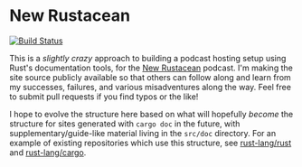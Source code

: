 # New Rustacean

[![Build Status][status-img]][status]

[status]: https://travis-ci.org/chriskrycho/newrustacean.com
[status-img]: https://travis-ci.org/chriskrycho/newrustacean.com.svg

This is a *slightly crazy* approach to building a podcast hosting setup using
Rust's documentation tools, for the [New Rustacean] podcast. I'm making the
site source publicly available so that others can follow along and learn from
my successes, failures, and various misadventures along the way. Feel free to
submit pull requests if you find typos or the like!

[New Rustacean]: http://newrustacean.com

I hope to evolve the structure here based on what will hopefully *become* the
structure for sites generated with `cargo doc` in the future, with
supplementary/guide-like material living in the `src/doc` directory. For an
example of existing repositories which use this structure, see [rust-lang/rust]
and [rust-lang/cargo].

[rust-lang/rust]: https://github.com/rust-lang/rust
[rust-lang/cargo]: https://github.com/rust-lang/cargo
